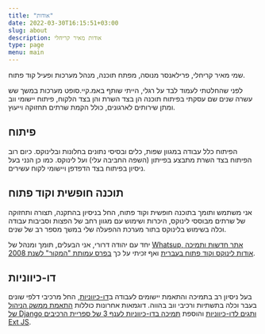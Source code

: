 ```yaml
---
title: "אודות"
date: 2022-03-30T16:15:51+03:00
slug: about
description: אודות מאיר קריחלי
type: page
menu: main
---
```


שמי מאיר קריחלי, פרילאנסר מנוסה, מפתח תוכנה, מנהל מערכות ופעיל קוד פתוח.

לפני שהחלטתי לעמוד לבד על רגלי, הייתי שותף באמ.קיי.סופט מערכות במשך שש עשרה
שנים שם עסקתי בפיתוח תוכנה הן בצד השרת והן בצד הלקוח, פיתוח יישומי ווב ומתן 
שירותים לארגונים, כולל הקמת שרתים תחזוקה וייעוץ.

פיתוח
-----

הפיתוח כלל עבודה במגוון שפות, כלים ובסיסי נתונים בחלונות ובלינוקס.
כיום רוב הפיתוח בצד השרת מתבצע בפייתון (השפה החביבה עלי) ועל לינוקס.
כמו כן הנני בעל ניסיון בפיתוח בצד הדפדפן ויישומי לקוח עשירים.

תוכנה חופשית וקוד פתוח
----------------------

אני משתמש ותומך בתוכנה חופשית וקוד פתוח, החל בניסיון בהתקנה, תצורה ותחזוקה של
שרתים מבוססי לינוקס, היכרות ושימוש עם מגוון רחב של הפצות וסביבות עבודה וכלה
בשימוש בלינוקס בתור מערכת ההפעלה שלי במשך מספר רב של שנים.

יחד עם יהודה דרורי, אני הבעלים, תומך ומנהל של 
[Whatsup, אתר חדשות ותמיכה אודות לינוקס וקוד פתוח בעברית](https://whatsup.org.il)
ואף זכיתי על כך [בפרס עמותת "המקור" לשנת 2008](http://wiki.hamakor.org.il/index.php/%D7%A4%D7%A8%D7%A1_%D7%94%D7%9E%D7%A7%D7%95%D7%A8#.D7.AA.D7.A8.D7.95.D7.9E.D7.94_.D7.9C.D7.A7.D7.95.D7.93_.D7.94.D7.A4.D7.AA.D7.95.D7.97_.D7.95.D7.94.D7.AA.D7.9B.D7.A0.D7.94_.D7.94.D7.97.D7.95.D7.A4.D7.A9.D7.99.D7.AA_.D7.91.D7.90.D7.A8.D7.A5).

דו-כיווניות
-----------

בעל ניסיון רב בתמיכה והתאמת יישומים לעבודה
ב[דו-כיווניות](http://he.wikipedia.org/wiki/%D7%90%D7%9C%D7%92%D7%95%D7%A8%D7%99%D7%AA%D7%9D_%D7%93%D7%95-%D7%9B%D7%99%D7%95%D7%95%D7%A0%D7%99%D7%95%D7%AA_%D7%A9%D7%9C_%D7%99%D7%95%D7%A0%D7%99%D7%A7%D7%95%D7%93), החל מרכיבי דלפי שונים בעבר וכלה בתשתיות ורכיבי ווב בהווה. דוגמאות אחרונות כוללות [התאמת ממשק הניהול של Django ותגים לדו-כיווניות](http://whatsup.org.il/article/5257)
והוספת [תמיכה בדו-כיווניות לענף 3 של ספריית הרכיבים Ext JS](https://github.com/MeirKriheli/ExtJS-RTL).

